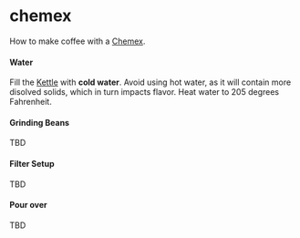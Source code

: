 chemex
======

How to make coffee with a [Chemex](http://www.chemexcoffeemaker.com/).

#### Water
Fill the [Kettle](http://www.amazon.com/Bonavita-Variable-Temperature-Electric-Gooseneck/dp/B005YR0F40/)
with **cold water**. Avoid using hot water, as it will contain more disolved
solids, which in turn impacts flavor. Heat water to 205 degrees Fahrenheit.

#### Grinding Beans
TBD

#### Filter Setup
TBD

#### Pour over
TBD
